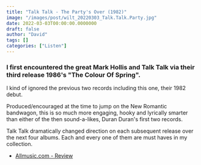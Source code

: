 ```yaml
---
title: "Talk Talk - The Party's Over (1982)"
image: "/images/post/wilt_20220303_Talk.Talk.Party.jpg"
date: 2022-03-03T00:00:00.0000000
draft: false
author: "David"
tags: []
categories: ["Listen"]
---
```

### I first encountered the great Mark Hollis and Talk Talk via their third release 1986's "The Colour Of Spring". 

 I kind of ignored the previous two records including this one, their 1982 debut. 

 Produced/encouraged at the time to jump on the New Romantic bandwagon, this is so much more engaging, hooky and lyrically smarter than either of the then sound-a-likes, Duran Duran's first two records.

 Talk Talk dramatically changed direction on each subsequent release over the next four albums. Each and every one of them are must haves in my collection.

-  [Allmusic.com - Review](https://www.allmusic.com/album/the-partys-over-mw0000192117)